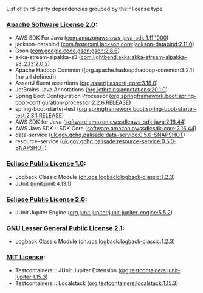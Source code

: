 List of third-party dependencies grouped by their license type

### [Apache Software License 2.0](./licenses/apache_software_license_2.0.txt):
* AWS SDK For Java ([com.amazonaws:aws-java-sdk:1.11.1000](https://aws.amazon.com/sdkforjava))
* jackson-databind ([com.fasterxml.jackson.core:jackson-databind:2.11.0](http://github.com/FasterXML/jackson))
* Gson ([com.google.code.gson:gson:2.8.6](https://github.com/google/gson/gson))
* akka-stream-alpakka-s3 ([com.lightbend.akka:akka-stream-alpakka-s3_2.13:2.0.2](https://doc.akka.io/docs/alpakka/current))
* Apache Hadoop Common ([org.apache.hadoop:hadoop-common:3.2.1](no url defined))
* AssertJ fluent assertions ([org.assertj:assertj-core:3.18.0](https://assertj.github.io/doc/assertj-core/))
* JetBrains Java Annotations ([org.jetbrains:annotations:20.1.0](https://github.com/JetBrains/java-annotations))
* Spring Boot Configuration Processor ([org.springframework.boot:spring-boot-configuration-processor:2.2.6.RELEASE](https://projects.spring.io/spring-boot/#/spring-boot-parent/spring-boot-tools/spring-boot-configuration-processor))
* spring-boot-starter-test ([org.springframework.boot:spring-boot-starter-test:2.3.1.RELEASE](https://spring.io/projects/spring-boot))
* AWS SDK for Java ([software.amazon.awssdk:aws-sdk-java:2.16.44](https://aws.amazon.com/sdkforjava))
* AWS Java SDK :: SDK Core ([software.amazon.awssdk:sdk-core:2.16.44](https://aws.amazon.com/sdkforjava))
* data-service ([uk.gov.gchq.palisade:data-service:0.5.0-SNAPSHOT](https://github.com/gchq/Palisade-services/tree/develop/data-service))
* resource-service ([uk.gov.gchq.palisade:resource-service:0.5.0-SNAPSHOT](https://github.com/gchq/Palisade-services/tree/develop/resource-service))

### [Eclipse Public License 1.0](./licenses/eclipse_public_license_1.0.html):
* Logback Classic Module ([ch.qos.logback:logback-classic:1.2.3](http://logback.qos.ch/logback-classic))
* JUnit ([junit:junit:4.13.1](http://junit.org))

### [Eclipse Public License 2.0](./licenses/eclipse_public_license_2.0.html):
* JUnit Jupiter Engine ([org.junit.jupiter:junit-jupiter-engine:5.5.2](https://junit.org/junit5/))

### [GNU Lesser General Public License 2.1](./licenses/gnu_lgpl_2.1.html):
* Logback Classic Module ([ch.qos.logback:logback-classic:1.2.3](http://logback.qos.ch/logback-classic))

### [MIT License](./licenses/mit_license.html):
* Testcontainers :: JUnit Jupiter Extension ([org.testcontainers:junit-jupiter:1.15.3](https://testcontainers.org))
* Testcontainers :: Localstack ([org.testcontainers:localstack:1.15.3](https://testcontainers.org))
